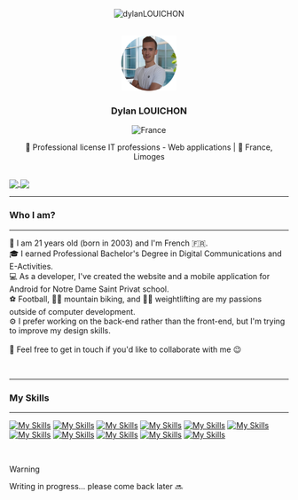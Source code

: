 <a name="readme-top"></a>

<p align="center"> <img src="https://komarev.com/ghpvc/?username=DylanLOUICHON&label=Profile%20views&color=0e75b6&style=flat" alt="dylanLOUICHON" /> </p>

<!-- En tête -->
<br />
<div align="center">
    <img src="images/pp-modified.png" alt="Logo" width="100" height="100">

  <h3 align="center">Dylan LOUICHON</h3>

![France](https://raw.githubusercontent.com/stevenrskelton/flag-icon/master/png/16/country-4x3/fr.png "France")
  

  <p align="center">
    🏫 Professional license IT professions - Web applications | 📍 France, Limoges
  </p>

</div>

<!-- [![LinkedIn][linkedin-shield]][linkedin-url]
[![instagram][instagram-shield]][instagram-url]
[![facebook][facebook-shield]][facebook-url]
[![gmail][gmail-shield]][gmail-url]
[![portfolio][portfolio-shield]][portfolio-url]
[![discord][discord-shield]][discord-url]
[![teams][teams-shield]][teams-url]
[![googledev][googledev-shield]][googledev-url]
[![guilded][guilded-shield]][guilded-url] -->

<br />

<a href="#">
  <img align="center" src="https://github-readme-stats.vercel.app/api?username=DylanLOUICHON&show_icons=true&theme=radicals" />
</a>
<a href="#">
  <img align="center" src="https://github-readme-stats.vercel.app/api/top-langs/?username=DylanLOUICHON&layout=compact" />
</a>

<hr>

### Who I am?

<hr>

🎂 I am 21 years old (born in 2003) and I'm French 🇫🇷.<br />
🎓 I earned Professional Bachelor's Degree in Digital Communications and E-Activities.<br />
💻 As a developer, I've created the website and a mobile application for Android for Notre Dame Saint Privat school.<br />
⚽ Football, 🚴‍♂️ mountain biking, and 🏋️‍♂️ weightlifting are my passions outside of computer development.<br />
⚙️ I prefer working on the back-end rather than the front-end, but I'm trying to improve my design skills.<br />
<br />
💬 Feel free to get in touch if you'd like to collaborate with me 😉

<br />
<div></div>
<hr>

### My Skills

<hr>

[![My Skills](https://skillicons.dev/icons?i=html)](https://html.com/)
[![My Skills](https://skillicons.dev/icons?i=css)](https://www.css3.com/)
[![My Skills](https://skillicons.dev/icons?i=js)](https://www.javascript.com/)
[![My Skills](https://skillicons.dev/icons?i=php)](https://www.php.net/)
[![My Skills](https://skillicons.dev/icons?i=bootstrap)](https://getbootstrap.com)
[![My Skills](https://skillicons.dev/icons?i=tailwind&theme=light)](https://tailwindcss.com/)
[![My Skills](https://skillicons.dev/icons?i=py&theme=light)](https://www.python.org/)
[![My Skills](https://skillicons.dev/icons?i=java&theme=light)](https://www.java.com/fr/)
[![My Skills](https://skillicons.dev/icons?i=androidstudio&theme=light)](https://developer.android.com/studio)
[![My Skills](https://skillicons.dev/icons?i=vscode&theme=light)](https://code.visualstudio.com/)
[![My Skills](https://skillicons.dev/icons?i=wordpress)](https://wordpress.org/)


<br />


> [!WARNING]
> Writing in progress... please come back later 🔜





<!-- Contact -->
[linkedin-shield]: https://img.shields.io/badge/Linkedin-0769AD?style=for-the-badge&logo=linkedin&logoColor=white
[linkedin-url]: https://linkedin.com/in/dylanlouichon

[instagram-shield]: https://img.shields.io/badge/Instagram-e22658?style=for-the-badge&logo=instagram&logoColor=white
[instagram-url]: https://instagram.com/dylan.lchn

[facebook-shield]: https://img.shields.io/badge/Facebook-1738e4?style=for-the-badge&logo=facebook&logoColor=white
[facebook-url]: https://facebook.com/dylanlouichon

[gmail-shield]: https://img.shields.io/badge/Gmail-a01506?style=for-the-badge&logo=gmail&logoColor=white
[gmail-url]: mailto:dylanlouichon@gmail.com

[portfolio-shield]: https://img.shields.io/badge/Portfolio%20(temp.%20closed)-259b07?style=for-the-badge&logo=planet&logoColor=white
[portfolio-url]: #

[discord-shield]: https://img.shields.io/badge/dylan.lchn-313338?style=for-the-badge&logo=discord&logoColor=white
[discord-url]: #

[teams-shield]: https://img.shields.io/badge/Dylan%20LOUICHON-5D5BD4?style=for-the-badge&logo=microsoftteams&logoColor=white
[teams-url]: #

[googledev-shield]: https://img.shields.io/badge/Google%20Developer-EA4335?style=for-the-badge&logo=google&logoColor=white
[googledev-url]: https://g.dev/louichondylan

[guilded-shield]: https://img.shields.io/badge/Guilded-ceb300?style=for-the-badge&logo=guilded&logoColor=white
[guilded-url]: #

